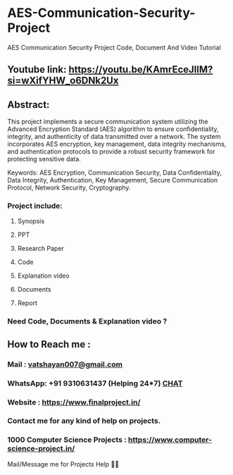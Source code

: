 # AES-Communication-Security-Project
AES Communication Security Project Code, Document And Video Tutorial

## Youtube link: https://youtu.be/KAmrEceJllM?si=wXifYHW_o6DNk2Ux

## Abstract:
This project implements a secure communication system utilizing the Advanced Encryption Standard (AES) algorithm to ensure confidentiality, integrity, and authenticity of data transmitted over a network. The system incorporates AES encryption, key management, data integrity mechanisms, and authentication protocols to provide a robust security framework for protecting sensitive data.

Keywords:
AES Encryption, Communication Security, Data Confidentiality, Data Integrity, Authentication, Key Management, Secure Communication Protocol, Network Security, Cryptography.

### Project include: 

1. Synopsis

2. PPT

3. Research Paper


4. Code

5. Explanation video

6. Documents

7. Report


### Need Code, Documents & Explanation video ? 

## How to Reach me :

### Mail : vatshayan007@gmail.com 

### WhatsApp: +91 9310631437 (Helping 24*7) **[CHAT](https://wa.me/message/CHWN2AHCPMAZK1)** 

### Website : https://www.finalproject.in/

### Contact me for any kind of help on projects.
### 1000 Computer Science Projects : https://www.computer-science-project.in/


Mail/Message me for Projects Help 🙏🏻
